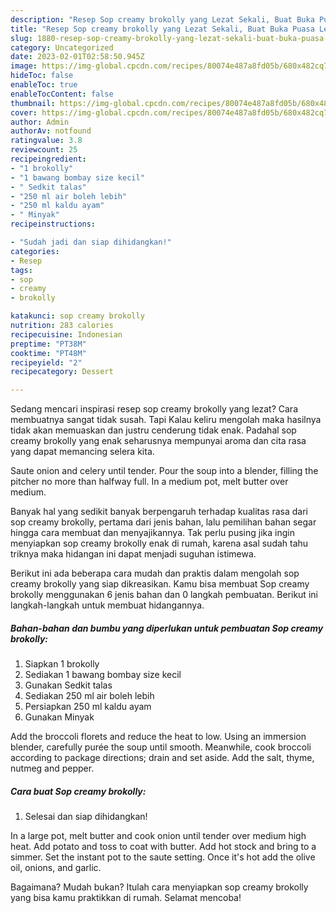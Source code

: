 ```yaml
---
description: "Resep Sop creamy brokolly yang Lezat Sekali, Buat Buka Puasa Lezat"
title: "Resep Sop creamy brokolly yang Lezat Sekali, Buat Buka Puasa Lezat"
slug: 1880-resep-sop-creamy-brokolly-yang-lezat-sekali-buat-buka-puasa-lezat
category: Uncategorized
date: 2023-02-01T02:58:50.945Z
image: https://img-global.cpcdn.com/recipes/80074e487a8fd05b/680x482cq70/sop-creamy-brokolly-foto-resep-utama.jpg
hideToc: false
enableToc: true
enableTocContent: false
thumbnail: https://img-global.cpcdn.com/recipes/80074e487a8fd05b/680x482cq70/sop-creamy-brokolly-foto-resep-utama.jpg
cover: https://img-global.cpcdn.com/recipes/80074e487a8fd05b/680x482cq70/sop-creamy-brokolly-foto-resep-utama.jpg
author: Admin
authorAv: notfound
ratingvalue: 3.8
reviewcount: 25
recipeingredient:
- "1 brokolly"
- "1 bawang bombay size kecil"
- " Sedkit talas"
- "250 ml air boleh lebih"
- "250 ml kaldu ayam"
- " Minyak"
recipeinstructions:

- "Sudah jadi dan siap dihidangkan!"
categories:
- Resep
tags:
- sop
- creamy
- brokolly

katakunci: sop creamy brokolly 
nutrition: 283 calories
recipecuisine: Indonesian
preptime: "PT38M"
cooktime: "PT48M"
recipeyield: "2"
recipecategory: Dessert

---
```



Sedang mencari inspirasi resep sop creamy brokolly yang lezat? Cara membuatnya sangat tidak susah. Tapi Kalau keliru mengolah maka hasilnya tidak akan memuaskan dan justru cenderung tidak enak. Padahal sop creamy brokolly yang enak seharusnya mempunyai aroma dan cita rasa yang dapat memancing selera kita.


Saute onion and celery until tender. Pour the soup into a blender, filling the pitcher no more than halfway full. In a medium pot, melt butter over medium.

Banyak hal yang sedikit banyak berpengaruh terhadap kualitas rasa dari sop creamy brokolly, pertama dari jenis bahan, lalu pemilihan bahan segar hingga cara membuat dan menyajikannya. Tak perlu pusing jika ingin menyiapkan sop creamy brokolly enak di rumah, karena asal sudah tahu triknya maka hidangan ini dapat menjadi suguhan istimewa.


Berikut ini ada beberapa cara mudah dan praktis dalam mengolah sop creamy brokolly yang siap dikreasikan. Kamu bisa membuat Sop creamy brokolly menggunakan 6 jenis bahan dan 0 langkah pembuatan. Berikut ini langkah-langkah untuk membuat hidangannya.

<!--inarticleads1-->

##### Bahan-bahan dan bumbu yang diperlukan untuk pembuatan Sop creamy brokolly:

1. Siapkan 1 brokolly
1. Sediakan 1 bawang bombay size kecil
1. Gunakan  Sedkit talas
1. Sediakan 250 ml air boleh lebih
1. Persiapkan 250 ml kaldu ayam
1. Gunakan  Minyak


Add the broccoli florets and reduce the heat to low. Using an immersion blender, carefully purée the soup until smooth. Meanwhile, cook broccoli according to package directions; drain and set aside. Add the salt, thyme, nutmeg and pepper. 

<!--inarticleads2-->

##### Cara buat Sop creamy brokolly:


1. Selesai dan siap dihidangkan!

In a large pot, melt butter and cook onion until tender over medium high heat. Add potato and toss to coat with butter. Add hot stock and bring to a simmer. Set the instant pot to the saute setting. Once it&#39;s hot add the olive oil, onions, and garlic. 

Bagaimana? Mudah bukan? Itulah cara menyiapkan sop creamy brokolly yang bisa kamu praktikkan di rumah. Selamat mencoba!
